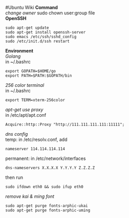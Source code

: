 #Ubuntu Wiki
**Command**<br>
*change owner*
sudo chown user:group file<br>
**OpenSSH**<br>
~~~
sudo apt-get update
sudo apt-get install openssh-server
sudo emacs /etc/ssh/sshd_config
sudo /etc/init.d/ssh restart
~~~
**Environment**<br>
*Golang*<br>
in ~/.bashrc
~~~
export GOPATH=$HOME/go
export PATH=$PATH:$GOPATH/bin
~~~
*256 color terminal*<br>
in ~/.bashrc
~~~
export TERM=xterm-256color
~~~
*apt-get use proxy*<br>
in /etc/apt/apt.conf
~~~
Acquire::http::Proxy "http://111.111.111.111:11111";
~~~
*dns config*<br>
temp: in  /etc/resolv.conf, add
~~~
nameserver 114.114.114.114
~~~
permanent: in /etc/network/interfaces
~~~
dns-nameservers X.X.X.X Y.Y.Y.Y Z.Z.Z.Z
~~~
then run
~~~
sudo ifdown eth0 && sudo ifup eth0
~~~
*remove kai & ming font*<br>
~~~
sudo apt-get purge fonts-arphic-ukai 
sudo apt-get purge fonts-arphic-uming 
~~~
